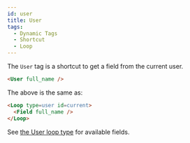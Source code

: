 ```yaml
---
id: user
title: User
tags:
  - Dynamic Tags
  - Shortcut
  - Loop
---
```

The `User` tag is a shortcut to get a field from the current user.

```html
<User full_name />
```

The above is the same as:

```html
<Loop type=user id=current>
  <Field full_name />
</Loop>
```

See [the User loop type](/docs/dynamic-tags/Loop/user#fields) for available fields.